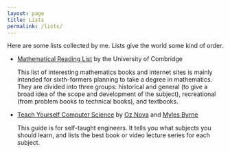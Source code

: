 ```yaml
---
layout: page
title: Lists
permalink: /lists/
---
```

Here are some lists collected by me. Lists give the world some kind of order.

- [Mathematical Reading List](https://www.maths.cam.ac.uk/undergrad/admissions/files/reading-list.pdf) by the University of Combridge

  This list of interesting mathematics books and internet sites is mainly intended for sixth-formers planning to take a degree in mathematics. They are divided into three groups: historical and general (to give a broad idea of the scope and development of the subject), recreational (from problem books to technical books), and textbooks.

- [Teach Yourself Computer Science](https://teachyourselfcs.com/) by [Oz Nova](https://twitter.com/oznova_) and [Myles Byrne](https://twitter.com/quackingduck)

  This guide is for self-taught engineers. It tells you what subjects you should learn, and lists the best book or video lecture series for each subject.
